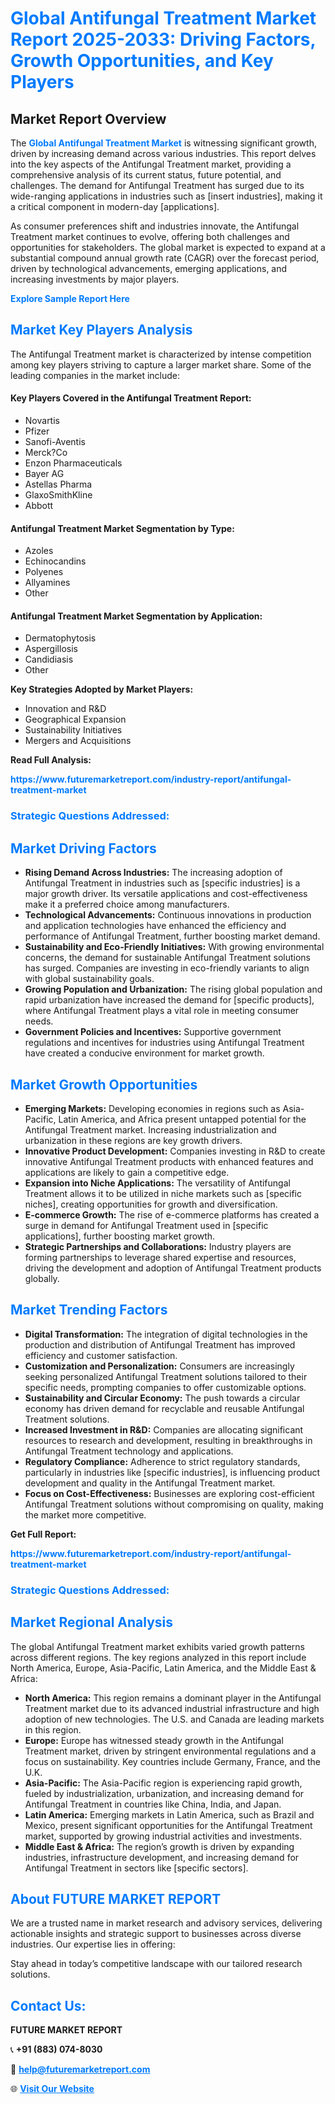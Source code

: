 <h1 style="color: #007BFF;">Global Antifungal Treatment Market Report 2025-2033: Driving Factors, Growth Opportunities, and Key Players</h1>

<section id="overview">
<h2>Market Report Overview</h2>
<p>The <a href="https://www.futuremarketreport.com/industry-report/antifungal-treatment-market" style="color: #007BFF; text-decoration: none;"><strong>Global Antifungal Treatment Market</strong></a> is witnessing significant growth, driven by increasing demand across various industries. This report delves into the key aspects of the Antifungal Treatment market, providing a comprehensive analysis of its current status, future potential, and challenges. The demand for Antifungal Treatment has surged due to its wide-ranging applications in industries such as [insert industries], making it a critical component in modern-day [applications].</p>
<p>As consumer preferences shift and industries innovate, the Antifungal Treatment market continues to evolve, offering both challenges and opportunities for stakeholders. The global market is expected to expand at a substantial compound annual growth rate (CAGR) over the forecast period, driven by technological advancements, emerging applications, and increasing investments by major players.</p>
</section>

<section id="overview">
<p><a href="https://www.futuremarketreport.com/request-sample/reportId=48846" style="color: #007BFF; text-decoration: none;"><strong>Explore Sample Report Here</strong></a></p>
</section>

<section id="key-players">
<h2 style="color: #007BFF;">Market Key Players Analysis</h2>
<p>The Antifungal Treatment market is characterized by intense competition among key players striving to capture a larger market share. Some of the leading companies in the market include:</p>
<h4>Key Players Covered in the Antifungal Treatment Report:</h4>
<ul><li>Novartis</li><li>Pfizer</li><li>Sanofi-Aventis</li><li>Merck?Co</li><li>Enzon Pharmaceuticals</li><li>Bayer AG</li><li>Astellas Pharma</li><li>GlaxoSmithKline</li><li>Abbott</li></ul>
<h4>Antifungal Treatment Market Segmentation by Type:</h4>
<ul><li>Azoles</li><li>Echinocandins</li><li>Polyenes</li><li>Allyamines</li><li>Other</li></ul>

<h4>Antifungal Treatment Market Segmentation by Application:</h4>
<ul><li>Dermatophytosis</li><li>Aspergillosis</li><li>Candidiasis</li><li>Other</li></ul>
<p><strong>Key Strategies Adopted by Market Players:</strong></p>
<ul>
<li>Innovation and R&D</li>
<li>Geographical Expansion</li>
<li>Sustainability Initiatives</li>
<li>Mergers and Acquisitions</li>
</ul>
</section>

<section>
<p><strong>Read Full Analysis: </strong></p><a href="https://www.futuremarketreport.com/industry-report/antifungal-treatment-market" style="color: #007BFF; text-decoration: none;"><strong>https://www.futuremarketreport.com/industry-report/antifungal-treatment-market</strong></a>
<h3 style="color: #007BFF;">Strategic Questions Addressed:</h3>
</section>

<section id="driving-factors">
<h2 style="color: #007BFF;">Market Driving Factors</h2>
<ul>
<li><strong>Rising Demand Across Industries:</strong> The increasing adoption of Antifungal Treatment in industries such as [specific industries] is a major growth driver. Its versatile applications and cost-effectiveness make it a preferred choice among manufacturers.</li>
<li><strong>Technological Advancements:</strong> Continuous innovations in production and application technologies have enhanced the efficiency and performance of Antifungal Treatment, further boosting market demand.</li>
<li><strong>Sustainability and Eco-Friendly Initiatives:</strong> With growing environmental concerns, the demand for sustainable Antifungal Treatment solutions has surged. Companies are investing in eco-friendly variants to align with global sustainability goals.</li>
<li><strong>Growing Population and Urbanization:</strong> The rising global population and rapid urbanization have increased the demand for [specific products], where Antifungal Treatment plays a vital role in meeting consumer needs.</li>
<li><strong>Government Policies and Incentives:</strong> Supportive government regulations and incentives for industries using Antifungal Treatment have created a conducive environment for market growth.</li>
</ul>
</section>

<section id="growth-opportunities">
<h2 style="color: #007BFF;">Market Growth Opportunities</h2>
<ul>
<li><strong>Emerging Markets:</strong> Developing economies in regions such as Asia-Pacific, Latin America, and Africa present untapped potential for the Antifungal Treatment market. Increasing industrialization and urbanization in these regions are key growth drivers.</li>
<li><strong>Innovative Product Development:</strong> Companies investing in R&D to create innovative Antifungal Treatment products with enhanced features and applications are likely to gain a competitive edge.</li>
<li><strong>Expansion into Niche Applications:</strong> The versatility of Antifungal Treatment allows it to be utilized in niche markets such as [specific niches], creating opportunities for growth and diversification.</li>
<li><strong>E-commerce Growth:</strong> The rise of e-commerce platforms has created a surge in demand for Antifungal Treatment used in [specific applications], further boosting market growth.</li>
<li><strong>Strategic Partnerships and Collaborations:</strong> Industry players are forming partnerships to leverage shared expertise and resources, driving the development and adoption of Antifungal Treatment products globally.</li>
</ul>
</section>

<section id="trending-factors">
<h2 style="color: #007BFF;">Market Trending Factors</h2>
<ul>
<li><strong>Digital Transformation:</strong> The integration of digital technologies in the production and distribution of Antifungal Treatment has improved efficiency and customer satisfaction.</li>
<li><strong>Customization and Personalization:</strong> Consumers are increasingly seeking personalized Antifungal Treatment solutions tailored to their specific needs, prompting companies to offer customizable options.</li>
<li><strong>Sustainability and Circular Economy:</strong> The push towards a circular economy has driven demand for recyclable and reusable Antifungal Treatment solutions.</li>
<li><strong>Increased Investment in R&D:</strong> Companies are allocating significant resources to research and development, resulting in breakthroughs in Antifungal Treatment technology and applications.</li>
<li><strong>Regulatory Compliance:</strong> Adherence to strict regulatory standards, particularly in industries like [specific industries], is influencing product development and quality in the Antifungal Treatment market.</li>
<li><strong>Focus on Cost-Effectiveness:</strong> Businesses are exploring cost-efficient Antifungal Treatment solutions without compromising on quality, making the market more competitive.</li>
</ul>
</section>

<section>
<p><strong>Get Full Report: </strong></p><a href="https://www.futuremarketreport.com/industry-report/antifungal-treatment-market" style="color: #007BFF; text-decoration: none;"><strong>https://www.futuremarketreport.com/industry-report/antifungal-treatment-market</strong></a>
<h3 style="color: #007BFF;">Strategic Questions Addressed:</h3>
</section>


<section id="regional-analysis">
<h2 style="color: #007BFF;">Market Regional Analysis</h2>
<p>The global Antifungal Treatment market exhibits varied growth patterns across different regions. The key regions analyzed in this report include North America, Europe, Asia-Pacific, Latin America, and the Middle East & Africa:</p>
<ul>
<li><strong>North America:</strong> This region remains a dominant player in the Antifungal Treatment market due to its advanced industrial infrastructure and high adoption of new technologies. The U.S. and Canada are leading markets in this region.</li>
<li><strong>Europe:</strong> Europe has witnessed steady growth in the Antifungal Treatment market, driven by stringent environmental regulations and a focus on sustainability. Key countries include Germany, France, and the U.K.</li>
<li><strong>Asia-Pacific:</strong> The Asia-Pacific region is experiencing rapid growth, fueled by industrialization, urbanization, and increasing demand for Antifungal Treatment in countries like China, India, and Japan.</li>
<li><strong>Latin America:</strong> Emerging markets in Latin America, such as Brazil and Mexico, present significant opportunities for the Antifungal Treatment market, supported by growing industrial activities and investments.</li>
<li><strong>Middle East & Africa:</strong> The region’s growth is driven by expanding industries, infrastructure development, and increasing demand for Antifungal Treatment in sectors like [specific sectors].</li>
</ul>
</section>

<footer>
<h2 style="color: #007BFF;">About FUTURE MARKET REPORT</h2>
<p>We are a trusted name in market research and advisory services, delivering actionable insights and strategic support to businesses across diverse industries. Our expertise lies in offering:</p>

<p>Stay ahead in today’s competitive landscape with our tailored research solutions.</p>

<h2 style="color: #007BFF;">Contact Us:</h2>
<p><strong>FUTURE MARKET REPORT</strong></p>
<p>📞 <strong>+91 (883) 074-8030</strong></p>
<p>📧 <strong><a href="mailto:help@futuremarketreport.com" style="color: #007BFF;">help@futuremarketreport.com</a></strong></p>
<p>🌐 <strong><a href="https://www.futuremarketreport.com/" style="color: #007BFF;">Visit Our Website</a></strong></p>
</footer>